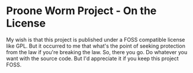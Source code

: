 # Proone Worm Project - On the License
My wish is that this project is published under a FOSS compatible license like
GPL. But it occurred to me that what's the point of seeking protection from the
law if you're breaking the law. So, there you go. Do whatever you want with the
source code. But I'd appreciate it if you keep this project FOSS.
